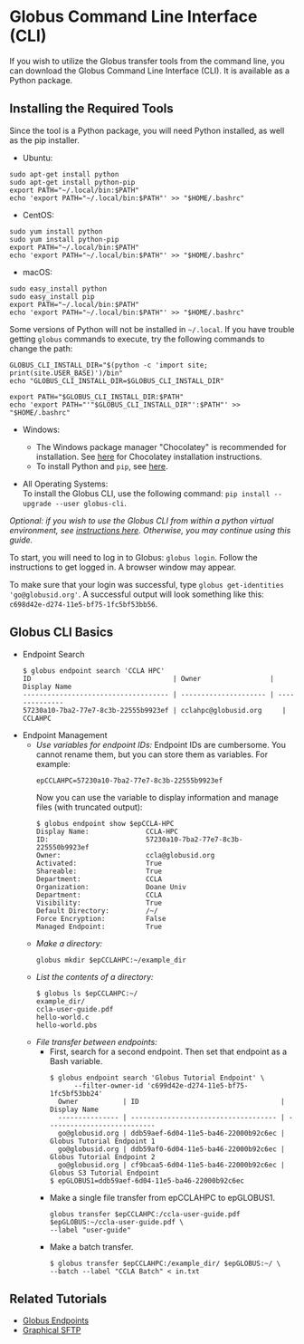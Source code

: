 # Globus Command Line Interface (CLI)

If you wish to utilize the Globus transfer tools from the command line, you can download the Globus Command Line Interface (CLI). It is available as a Python package.

## Installing the Required Tools

Since the tool is a Python package, you will need Python installed, as well as the pip installer.
* Ubuntu:   
```
sudo apt-get install python   
sudo apt-get install python-pip
export PATH="~/.local/bin:$PATH"
echo 'export PATH="~/.local/bin:$PATH"' >> "$HOME/.bashrc"
```   
* CentOS:
```
sudo yum install python   
sudo yum install python-pip
export PATH="~/.local/bin:$PATH"
echo 'export PATH="~/.local/bin:$PATH"' >> "$HOME/.bashrc"   
```
* macOS:
```
sudo easy_install python   
sudo easy_install pip
export PATH="~/.local/bin:$PATH"
echo 'export PATH="~/.local/bin:$PATH"' >> "$HOME/.bashrc"
```   
Some versions of Python will not be installed in `~/.local`. If you have trouble getting `globus` commands to execute, try the following commands to change the path:   
```
GLOBUS_CLI_INSTALL_DIR="$(python -c 'import site; print(site.USER_BASE)')/bin"   
echo "GLOBUS_CLI_INSTALL_DIR=$GLOBUS_CLI_INSTALL_DIR"   
```
```
export PATH="$GLOBUS_CLI_INSTALL_DIR:$PATH"   
echo 'export PATH="'"$GLOBUS_CLI_INSTALL_DIR"':$PATH"' >> "$HOME/.bashrc"   
```
* Windows:
    * The Windows package manager "Chocolatey" is recommended for installation. See [here](https://chocolatey.org/install) for Chocolatey installation instructions.
    * To install Python and `pip`, see [here](http://docs.python-guide.org/en/latest/starting/install3/win/#install3-windows).

* All Operating Systems:   
To install the Globus CLI, use the following command: `pip install --upgrade --user globus-cli`.

*Optional: if you wish to use the Globus CLI from within a python virtual environment, see [instructions here](https://docs.globus.org/cli/installation/virtualenv/). Otherwise, you may continue using this guide.*

To start, you will need to log in to Globus: `globus login`. Follow the instructions to get logged in. A browser window may appear.

To make sure that your login was successful, type `globus get-identities 'go@globusid.org'`. A successful output will look something like this: `c698d42e-d274-11e5-bf75-1fc5bf53bb56`.

## Globus CLI Basics

* Endpoint Search
    ```
    $ globus endpoint search 'CCLA HPC'
    ID                                   | Owner                 | Display Name  
    ------------------------------------ | --------------------- | --------------
    57230a10-7ba2-77e7-8c3b-22555b9923ef | cclahpc@globusid.org     | CCLAHPC      
    ```
* Endpoint Management
    * _Use variables for endpoint IDs:_ Endpoint IDs are cumbersome. You cannot rename them, but you can store them as variables. For example:
        ```
        epCCLAHPC=57230a10-7ba2-77e7-8c3b-22555b9923ef
        ```
        Now you can use the variable to display information and manage files (with truncated output):
        ```
        $ globus endpoint show $epCCLA-HPC
        Display Name:              CCLA-HPC
        ID:                        57230a10-7ba2-77e7-8c3b-225550b9923ef
        Owner:                     ccla@globusid.org
        Activated:                 True
        Shareable:                 True
        Department:                CCLA
        Organization:              Doane Univ
        Department:                CCLA
        Visibility:                True
        Default Directory:         /~/
        Force Encryption:          False
        Managed Endpoint:          True
        ```
    * _Make a directory:_
        ```
        globus mkdir $epCCLAHPC:~/example_dir
        ```
    * _List the contents of a directory:_
        ```
        $ globus ls $epCCLAHPC:~/
        example_dir/
        ccla-user-guide.pdf
        hello-world.c
        hello-world.pbs
        ```
    * _File transfer between endpoints:_
        * First, search for a second endpoint. Then set that endpoint as a Bash variable.
            ```
            $ globus endpoint search 'Globus Tutorial Endpoint' \
                  --filter-owner-id 'c699d42e-d274-11e5-bf75-1fc5bf53bb24'
              Owner           | ID                                   | Display Name
              --------------- | ------------------------------------ | ---------------------------
              go@globusid.org | ddb59aef-6d04-11e5-ba46-22000b92c6ec | Globus Tutorial Endpoint 1
              go@globusid.org | ddb59af0-6d04-11e5-ba46-22000b92c6ec | Globus Tutorial Endpoint 2
              go@globusid.org | cf9bcaa5-6d04-11e5-ba46-22000b92c6ec | Globus S3 Tutorial Endpoint
            $ epGLOBUS1=ddb59aef-6d04-11e5-ba46-22000b92c6ec
            ```
        * Make a single file transfer from epCCLAHPC to epGLOBUS1.
            ```
            globus transfer $epCCLAHPC:/ccla-user-guide.pdf $epGLOBUS:~/ccla-user-guide.pdf \
            --label "user-guide"
            ```
        * Make a batch transfer.
            ```
            $ globus transfer $epCCLAHPC:/example_dir/ $epGLOBUS:~/ \
            --batch --label "CCLA Batch" < in.txt
            ```

## Related Tutorials
* [Globus Endpoints](globus-endpoints.md)
* [Graphical SFTP](graphical-sftp.md)
